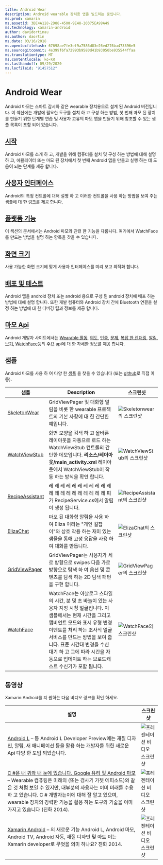 ```yaml
---
title: Android Wear
description: Android wearable 장치용 앱을 빌드하는 중입니다.
ms.prod: xamarin
ms.assetid: 3BE4A128-2D88-4500-9E48-20375EA99A49
ms.technology: xamarin-android
author: davidortinau
ms.author: daortin
ms.date: 03/16/2018
ms.openlocfilehash: 67698ae7fe3ef9a7586d83e26ed276ba473396e5
ms.sourcegitcommit: 4e399f6fa72993b9580d41b93050be935544ffaa
ms.translationtype: MT
ms.contentlocale: ko-KR
ms.lasthandoff: 09/29/2020
ms.locfileid: "91457512"
---
```

# <a name="android-wear"></a>Android Wear

Android 마모는 스마트 감시와 같은 wearable 장치용으로 설계 된 Android 버전입니다. 이 섹션에는 개발에 필요한 도구를 설치 하 고 구성 하는 방법, 첫 번째 마모 된 장치를 만들기 위한 단계별 연습 및 사용자 고유의 마모 앱을 만들기 위해 참조할 수 있는 샘플 목록이 포함 되어 있습니다.

## <a name="getting-started"></a>[시작](~/android/wear/get-started/index.md)

Android 마모를 소개 하 고, 개발을 위해 컴퓨터를 설치 및 구성 하는 방법에 대해 설명 하 고, 에뮬레이터 또는 마모 된 장치에서 첫 번째 Android 앱을 만들고 실행 하는 데 도움이 되는 단계를 제공 합니다.

## <a name="user-interface"></a>[사용자 인터페이스](~/android/wear/user-interface/index.md)

Android의 특정 컨트롤에 대해 설명 하 고 이러한 컨트롤을 사용 하는 방법을 보여 주는 샘플에 대 한 링크를 제공 합니다.

## <a name="platform-features"></a>[플랫폼 기능](~/android/wear/platform/index.md)

이 섹션의 문서에서는 Android 마모와 관련 한 기능을 다룹니다. 여기에서 WatchFace를 만드는 방법을 설명 하는 항목을 찾을 수 있습니다.

## <a name="screen-sizes"></a>[화면 크기](~/android/wear/screen-sizes.md)

사용 가능한 화면 크기에 맞게 사용자 인터페이스를 미리 보고 최적화 합니다.

## <a name="deployment--testing"></a>[배포 및 테스트](~/android/wear/deploy-test/index.md)

Android 앱을 android 장치 또는 android 용으로 구성 된 android 장치에 배포 하는 방법에 대해 설명 합니다. 또한 개발 컴퓨터와 Android 장치 간에 Bluetooth 연결을 설정 하는 방법에 대 한 디버깅 팁과 정보를 제공 합니다.

## <a name="wear-apis"></a>[마모 Api](https://developer.android.com/reference/android/support/wearable)

Android 개발자 사이트에서는 [Wearable 활동](https://developer.android.com/reference/android/support/wearable/activity/package-summary.html), [의도](https://developer.android.com/reference/com/google/android/wearable/intent/package-summary.html), [인증](https://developer.android.com/reference/android/support/wearable/authentication/package-summary.html), [문제,](https://developer.android.com/reference/android/support/wearable/complications/package-summary.html) [복잡 한 렌더링](https://developer.android.com/reference/android/support/wearable/complications/rendering/package-summary.html), [알림](https://developer.android.com/reference/android/support/wearable/notifications/package-summary.html), [보기](https://developer.android.com/reference/android/support/wearable/view/package-summary.html), [WatchFace](https://developer.android.com/reference/android/support/wearable/watchface/package-summary.html)등의 주요 api에 대 한 자세한 정보를 제공 합니다.

## <a name="samples"></a>샘플

Android 마모를 사용 하 여 다양 한 [샘플](/samples/browse/?products=xamarin&term=Xamarin.Android%2bwear) 을 찾을 수 있습니다 (또는 [github](https://github.com/xamarin/monodroid-samples/tree/master/wear)로 직접 이동).

|샘플|Description|스크린샷|
|--- |--- |--- |
|[SkeletonWear](/samples/xamarin/monodroid-samples/wear-skeletonwear)|GridViewPager 및 대화형 알림을 비롯 한 wearable 프로젝트의 기본 사항에 대 한 간단한 예입니다.|![Skeletonwear의 스크린샷](images/skeleton.png)|
|[WatchViewStub](/samples/xamarin/monodroid-samples/wear-watchviewstub)|화면 모양을 검색 하 고 올바른 레이아웃을 자동으로 로드 하는 WatchViewStub 컨트롤의 간단한 데모입니다. **리소스/레이아웃/main_activity.xml** 레이아웃에서 WatchViewStub이 작동 하는 방식을 확인 합니다.|![WatchViewStub의 스크린샷](images/watchview.png)|
|[RecipeAssistant](/samples/xamarin/monodroid-samples/wear-recipeassistant)|레 레 레 레 레 레 레 레 레 레 레 레 레 레 레 레 레 레 레 레 레 피가 RecipeService.cs에서 알림이 생성 됩니다.|![RecipeAssistant의 스크린샷](images/recipeassist.png)|
|[ElizaChat](/samples/xamarin/monodroid-samples/wear-elizachat)|마모 된 대화형 알림을 사용 하 여 Eliza 이라는 "개인 길잡이"와 상호 작용 하는 재미 있는 샘플을 통해 고정 응답을 사용 하 여 대화를 만듭니다.|![ElizaChat의 스크린샷](images/eliza.png)|
|[GridViewPager](/samples/xamarin/monodroid-samples/wear-gridviewpager)|GridViewPager는 사용자가 세로 방향으로 swipes 다음 가로 방향으로 탐색 하 여 옵션 및 콘텐츠를 탐색 하는 2D 탐색 패턴을 구현 합니다.|![GridViewPager의 스크린샷](images/gridviewpager.png)|
|[WatchFace](/samples/xamarin/monodroid-samples/wear-watchface)|WatchFace는 아날로그 스타일의 시간, 분 및 초 바늘이 있는 사용자 지정 시청 얼굴입니다. 이 샘플에서는 현재 시간을 그리고 앰비언트 모드와 표시 유형 변경 이벤트를 처리 하는 조사식 얼굴 서비스를 만드는 방법을 보여 줍니다. 표준 시간대 변경을 수신 대기 하 고 그에 따라 시간을 자동으로 업데이트 하는 브로드캐스트 수신기가 포함 됩니다.|![WatchFace의 스크린샷](images/gridviewpager.png)|

## <a name="videos"></a>동영상

Xamarin Android를 지 원하는 다음 비디오 링크를 확인 하세요.

|설명|스크린샷|
|--- |--- |
|[Android L](https://blog.xamarin.com/webinar-recording-android-l-and-so-much-more/) &ndash; 등 Android L Developer Preview에는 재질 디자인, 알림, 새 애니메이션 등을 활용 하는 개발자를 위한 새로운 Api 다양 한 도입 되었습니다.|![프레젠테이션 비디오 스크린샷](images/video-android-l.png)|
|[C #은 내 귀와 내 눈에 있습니다. Google 유리 및 Android 마모](https://www.youtube.com/watch?v=80H8tXByZQc) &ndash; Wearable 컴퓨팅은 미래의 (또는 검사기 가젯 에피소드)와 같은 것 처럼 보일 수 있지만, 대부분의 사용자는 이미 미래를 수용 하 고 있습니다. C # 개발자는이에 대해 잘 알고 있으며, wearable 장치의 강력한 기능을 활용 하는 도구와 기술을 이미가지고 있습니다 (진화 2014).|![프레젠테이션 비디오 스크린샷](images/video-eyes-ears.png)|
|[Xamarin Android](https://www.youtube.com/watch?v=Gpqc2XZIQfU) &ndash; 의 새로운 기능 Android L, Android 마모, Android TV, Android 자동, 재질 디자인 및 아트 이는 Xamarin developer로 무엇을 의미 하나요? 진화 2014.|![프레젠테이션 비디오 스크린샷](Images/video-whats-new.png)|

<!--

March 18
https://blog.xamarin.com/android-wear/

August 14
https://blog.xamarin.com/android-l-developer-preview-android-wear-support/

August 27
https://blog.xamarin.com/tips-for-your-first-android-wear-app/

Watch Face
https://github.com/Redth/Xamarin.Wear.WatchFace
-->